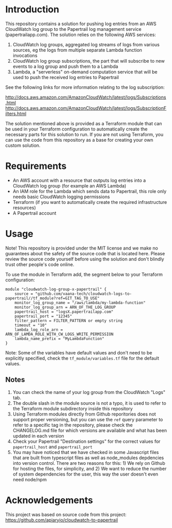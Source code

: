 # Introduction

This repository contains a solution for pushing log entries from an AWS CloudWatch log group to the Papertrail log management service (papertrailapp.com). The solution relies on the following AWS services:

1. CloudWatch log groups, aggregated log streams of logs from various sources, eg the logs from multiple separate Lambda function invocations
2. CloudWatch log group subscriptions, the part that will subscribe to new events to a log group and push them to a Lambda
3. Lambda, a "serverless" on-demand computation service that will be used to push the received log entries to Papertrail

See the following links for more information relating to the log subscription:

http://docs.aws.amazon.com/AmazonCloudWatch/latest/logs/Subscriptions.html
http://docs.aws.amazon.com/AmazonCloudWatch/latest/logs/SubscriptionFilters.html

The solution mentioned above is provided as a Terraform module that can be used in your Terraform configuration to automatically create the necessary parts for this solution to run. If you are not using Terraform, you can use the code from this repository as a base for creating your own custom solution.

# Requirements

- An AWS account with a resource that outputs log entries into a CloudWatch log group (for example an AWS Lambda)
- An IAM role for the Lambda which sends data to Papertrail, this role only needs basic CloudWatch logging permissions
- Terraform (if you want to automatically create the required infrastructure resources)
- A Papertrail account

# Usage

Note! This repository is provided under the MIT license and we make no guarantees about the safety of the source code that is located here. Please review the source code yourself before using the solution and don't blindly trust other people's code online.

To use the module in Terraform add, the segment below to your Terraform configuration:

```
module "cloudwatch-log-group-x-papertrail" {
    source = "github.com/vaana-tech/cloudwatch-logs-to-papertrail//tf_module?ref=GIT_TAG_TO_USE"
    monitor_log_group_name = "/aws/lambda/my-lambda-function"
    monitor_log_group_arn = ARN_OF_THE_LOG_GROUP
    papertrail_host = "logsX.papertrailapp.com"
    papertrail_port = "12345"
    filter_pattern = FILTER_PATTERN or empty string
    timeout = "10"
    lambda_log_role_arn = ARN_OF_LAMDA_ROLE_WITH_CW_LOGS_WRITE_PERMISSION
    lambda_name_prefix = "MyLambdaFunction"
}
```

Note: Some of the variables have default values and don't need to be explicitly specified, check the `tf_module/variables.tf` file for the default values.

## Notes

1. You can check the name of your log group from the CloudWatch "Logs" tab.
2. The double slash in the module source is not a typo, it is used to refer to the Terraform module subdirectory inside this repository
3. Using Terraform modules directly from Github reporitories does not support proper versioning, but you can use the `ref` query parameter to refer to a specific tag in the repository, please check the CHANGELOG.md file for which versions are available and what has been updated in each version
4. Check your Papertrail "Destination settings" for the correct values for `papertrail_host` and `papertrail_port`
5. You may have noticed that we have checked in some Javascript files that are built from typescript files as well as node_modules depdencies into version control. There are two reasons for this: 1) We rely on Github for hosting the files, for simplicity, and 2) We want to reduce the number of system dependencies for the user, this way the user doesn't even need node/npm

# Acknowledgements

This project was based on source code from this project: https://github.com/apiaryio/cloudwatch-to-papertrail